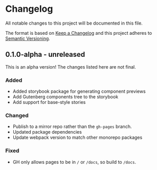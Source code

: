 # Changelog

All notable changes to this project will be documented in this file.

The format is based on [Keep a Changelog](https://keepachangelog.com/en/1.0.0/)
and this project adheres to [Semantic Versioning](https://semver.org/spec/v2.0.0.html).

## 0.1.0-alpha - unreleased

This is an alpha version! The changes listed here are not final.

### Added
- Added storybook package for generating component previews
- Add Gutenberg components tree to the storybook
- Add support for base-style stories

### Changed
- Publish to a mirror repo rather than the `gh-pages` branch.
- Updated package dependencies
- Update webpack version to match other monorepo packages

### Fixed
- GH only allows pages to be in `/` or `/docs`, so build to `/docs`.
